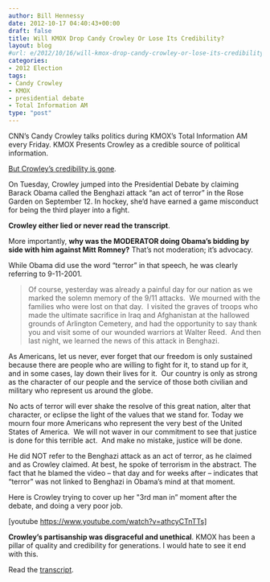 ```yaml
---
author: Bill Hennessy
date: 2012-10-17 04:40:43+00:00
draft: false
title: Will KMOX Drop Candy Crowley Or Lose Its Credibility?
layout: blog
#url: e/2012/10/16/will-kmox-drop-candy-crowley-or-lose-its-credibility/
categories:
- 2012 Election
tags:
- Candy Crowley
- KMOX
- presidential debate
- Total Information AM
type: "post"
---
```


CNN’s Candy Crowley talks politics during KMOX’s Total Information AM every Friday. KMOX Presents Crowley as a credible source of political information.

[But Crowley’s credibility is gone](https://twitchy.com/2012/10/16/and-now-cnn-walks-back-false-act-of-terror-fact-check/).

On Tuesday, Crowley jumped into the Presidential Debate by claiming Barack Obama called the Benghazi attack “an act of terror” in the Rose Garden on September 12. In hockey, she’d have earned a game misconduct for being the third player into a fight.

**Crowley either lied or never read the transcript**.

More importantly, **why was the MODERATOR doing Obama’s bidding by side with him against Mitt Romney?** That’s not moderation; it’s advocacy.

While Obama did use the word “terror” in that speech, he was clearly referring to 9-11-2001.


> Of course, yesterday was already a painful day for our nation as we marked the solemn memory of the 9/11 attacks.  We mourned with the families who were lost on that day.  I visited the graves of troops who made the ultimate sacrifice in Iraq and Afghanistan at the hallowed grounds of Arlington Cemetery, and had the opportunity to say thank you and visit some of our wounded warriors at Walter Reed.  And then last night, we learned the news of this attack in Benghazi.

As Americans, let us never, ever forget that our freedom is only sustained because there are people who are willing to fight for it, to stand up for it, and in some cases, lay down their lives for it.  Our country is only as strong as the character of our people and the service of those both civilian and military who represent us around the globe.

No acts of terror will ever shake the resolve of this great nation, alter that character, or eclipse the light of the values that we stand for. Today we mourn four more Americans who represent the very best of the United States of America.  We will not waver in our commitment to see that justice is done for this terrible act.  And make no mistake, justice will be done.


He did NOT refer to the Benghazi attack as an act of terror, as he claimed and as Crowley claimed. At best, he spoke of terrorism in the abstract. The fact that he blamed the video – that day and for weeks after – indicates that “terror” was not linked to Benghazi in Obama’s mind at that moment.

Here is Crowley trying to cover up her "3rd man in” moment after the debate, and doing a very poor job.

[youtube https://www.youtube.com/watch?v=athcyCTnTTs]



**Crowley’s partisanship was disgraceful and unethical**. KMOX has been a pillar of quality and credibility for generations. I would hate to see it end with this.

Read the [transcript](https://blogs.wsj.com/washwire/2012/10/16/replay-obamas-rose-garden-remarks-on-libya/).
